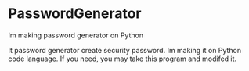 # PasswordGenerator
Im making password generator on Python

It password generator create security password. Im making it on Python code language. If you need, you may take this program and modifed it.
